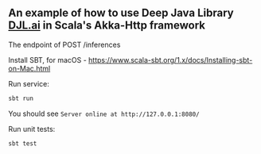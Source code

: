
## An example of how to use Deep Java Library [DJL.ai](http://wwww.djl.ai) in Scala's Akka-Http framework

The endpoint of POST /inferences


Install SBT, for macOS - https://www.scala-sbt.org/1.x/docs/Installing-sbt-on-Mac.html

Run service:
```bash
sbt run
```

You should see `Server online at http://127.0.0.1:8080/`

Run unit tests:
```bash
sbt test
```